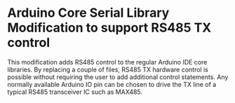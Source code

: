 # Arduino Core Serial Library Modification to support RS485 TX control

This modification adds RS485 control to the regular Arduino IDE core libraries. By replacing a couple of files, RS485 TX hardware control is possible without requiring the user to add additional control statements. Any normally available Arduino IO pin can be chosen to drive the TX line of a typical RS485 transceiver IC such as MAX485.


